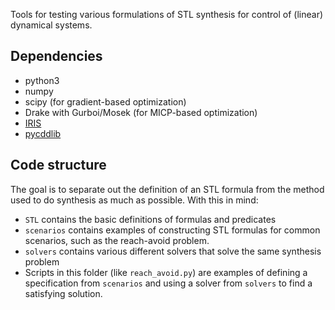 Tools for testing various formulations of STL synthesis for control of (linear) dynamical systems.

## Dependencies

- python3
- numpy
- scipy (for gradient-based optimization)
- Drake with Gurboi/Mosek (for MICP-based optimization)
- [IRIS](https://github.com/rdeits/iris-distro)
- [pycddlib](https://pycddlib.readthedocs.io/)

## Code structure

The goal is to separate out the definition of an STL formula from the
method used to do synthesis as much as possible. With this in mind:

- `STL` contains the basic definitions of formulas and predicates
- `scenarios` contains examples of constructing STL formulas for common scenarios, such as the reach-avoid problem.
- `solvers` contains various different solvers that solve the same synthesis problem
- Scripts in this folder (like `reach_avoid.py`) are examples of defining a specification
    from `scenarios` and using a solver from `solvers` to find a satisfying solution.
